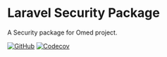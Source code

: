 Laravel Security Package
====
A Security package for Omed project.

[![GitHub](https://img.shields.io/github/workflow/status/omedphp/laravel-security/CI?style=flat-square)](https://github.com/omedphp/laravel-security/actions?query=workflow%3ACI+branch%3Amaster)
[![Codecov](https://img.shields.io/codecov/c/github/omedphp/laravel-security?style=flat-square)](https://codecov.io/gh/omedphp/laravel-security/branch/master)